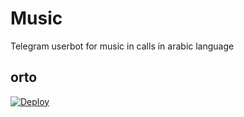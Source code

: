 # Music
Telegram userbot for music in calls in arabic language


## orto

[![Deploy](https://www.herokucdn.com/deploy/button.svg)](https://heroku.com/deploy?template=https://github.com/tm-harlin/orto)

